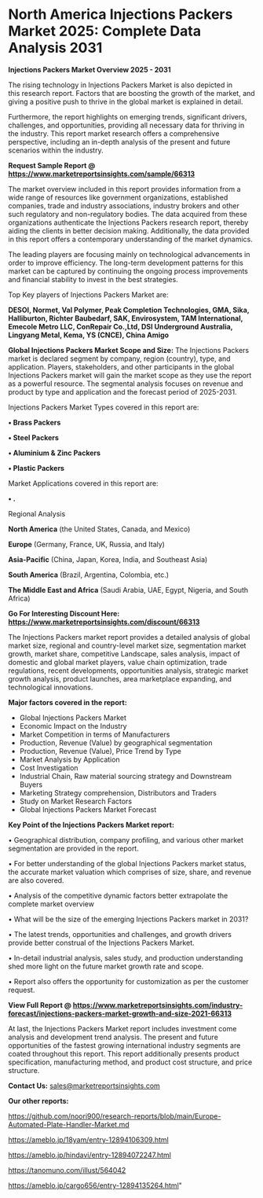 # North America Injections Packers Market 2025: Complete Data Analysis 2031

<Strong> Injections Packers Market Overview 2025 - 2031</strong>

The rising technology in Injections Packers Market is also depicted in this research report. Factors that are boosting the growth of the market, and giving a positive push to thrive in the global market is explained in detail.

Furthermore, the report highlights on emerging trends, significant drivers, challenges, and opportunities, providing all necessary data for thriving in the industry. This report market research offers a comprehensive perspective, including an in-depth analysis of the present and future scenarios within the industry.

<strong>Request Sample Report @ <a href=https://www.marketreportsinsights.com/sample/66313>https://www.marketreportsinsights.com/sample/66313</a></strong>

The market overview included in this report provides information from a wide range of resources like government organizations, established companies, trade and industry associations, industry brokers and other such regulatory and non-regulatory bodies. The data acquired from these organizations authenticate the Injections Packers research report, thereby aiding the clients in better decision making. Additionally, the data provided in this report offers a contemporary understanding of the market dynamics.

The leading players are focusing mainly on technological advancements in order to improve efficiency. The long-term development patterns for this market can be captured by continuing the ongoing process improvements and financial stability to invest in the best strategies.

Top Key players of Injections Packers Market are:

<strong>DESOI, Normet, Val Polymer, Peak Completion Technologies, GMA, Sika, Halliburton, Richter Baubedarf, SAK, Envirosystem, TAM International, Emecole Metro LLC, ConRepair Co.,Ltd, DSI Underground Australia, Lingyang Metal, Kema, YS (CNCE), China Amigo</strong>

<strong><b>Global Injections Packers Market Scope and Size:</b></strong>
The Injections Packers market is declared segment by company, region (country), type, and application. Players, stakeholders, and other participants in the global Injections Packers market will gain the market scope as they use the report as a powerful resource. The segmental analysis focuses on revenue and product by type and application and the forecast period of 2025-2031.

Injections Packers Market Types covered in this report are:

<strong>• Brass Packers

• Steel Packers

• Aluminium & Zinc Packers

• Plastic Packers</strong>

Market Applications covered in this report are:

<strong>• .</strong> 

Regional Analysis

<strong>North America</strong> (the United States, Canada, and Mexico)

<strong>Europe</strong> (Germany, France, UK, Russia, and Italy)

<strong>Asia-Pacific</strong> (China, Japan, Korea, India, and Southeast Asia)

<strong>South America</strong> (Brazil, Argentina, Colombia, etc.)

<strong>The Middle East and Africa</strong> (Saudi Arabia, UAE, Egypt, Nigeria, and South Africa)

<strong>Go For Interesting Discount Here: <a href=https://www.marketreportsinsights.com/discount/66313>https://www.marketreportsinsights.com/discount/66313</a></strong>

The Injections Packers market report provides a detailed analysis of global market size, regional and country-level market size, segmentation market growth, market share, competitive Landscape, sales analysis, impact of domestic and global market players, value chain optimization, trade regulations, recent developments, opportunities analysis, strategic market growth analysis, product launches, area marketplace expanding, and technological innovations.

<strong><b>Major factors covered in the report:</b></strong>
<ul>
  <li>Global Injections Packers Market </li>
  <li>Economic Impact on the Industry</li>
  <li>Market Competition in terms of Manufacturers</li>
  <li>Production, Revenue (Value) by geographical segmentation</li>
  <li>Production, Revenue (Value), Price Trend by Type</li>
  <li>Market Analysis by Application</li>
  <li>Cost Investigation</li>
  <li>Industrial Chain, Raw material sourcing strategy and Downstream Buyers</li>
  <li>Marketing Strategy comprehension, Distributors and Traders</li>
  <li>Study on Market Research Factors</li>
  <li>Global Injections Packers Market Forecast</li>
</ul>

<strong><b>Key Point of the Injections Packers Market report:</b></strong>

• Geographical distribution, company profiling, and various other market segmentation are provided in the report.

• For better understanding of the global Injections Packers market status, the accurate market valuation which comprises of size, share, and revenue are also covered.

• Analysis of the competitive dynamic factors better extrapolate the complete market overview

• What will be the size of the emerging Injections Packers market in 2031?

• The latest trends, opportunities and challenges, and growth drivers provide better construal of the Injections Packers Market.

• In-detail industrial analysis, sales study, and production understanding shed more light on the future market growth rate and scope.

• Report also offers the opportunity for customization as per the customer request.

<strong><b>View Full Report @ <a href=https://www.marketreportsinsights.com/industry-forecast/injections-packers-market-growth-and-size-2021-66313>https://www.marketreportsinsights.com/industry-forecast/injections-packers-market-growth-and-size-2021-66313</a></b></strong>


At last, the Injections Packers Market report includes investment come analysis and development trend analysis. The present and future opportunities of the fastest growing international industry segments are coated throughout this report. This report additionally presents product specification, manufacturing method, and product cost structure, and price structure.

<strong>Contact Us:</strong>
sales@marketreportsinsights.com

<strong>Our other reports:</strong>

<a href=https://github.com/noori900/research-reports/blob/main/Europe-Automated-Plate-Handler-Market.md>https://github.com/noori900/research-reports/blob/main/Europe-Automated-Plate-Handler-Market.md</a>

<a href=https://ameblo.jp/18yam/entry-12894106309.html>https://ameblo.jp/18yam/entry-12894106309.html</a>

<a href=https://ameblo.jp/hindavi/entry-12894072247.html>https://ameblo.jp/hindavi/entry-12894072247.html</a>

<a href=https://tanomuno.com/illust/564042>https://tanomuno.com/illust/564042</a>

<a href=https://ameblo.jp/cargo656/entry-12894135264.html>https://ameblo.jp/cargo656/entry-12894135264.html</a>"

